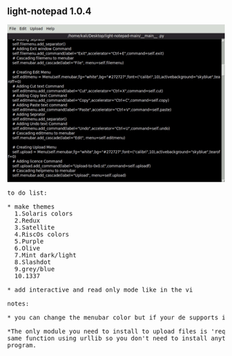 ## light-notepad 1.0.4

<img src="https://raw.githubusercontent.com/Aydeniztr/light-notepad/main/images/IMG_5635.jpg">

<pre>
to do list:

* make themes
  1.Solaris colors
  2.Redux
  3.Satellite
  4.RiscOs colors
  5.Purple
  6.Olive
  7.Mint dark/light
  8.Slashdot
  9.grey/blue
  10.1337

* add interactive and read only mode like in the vi

notes:

* you can change the menubar color but if your de supports it you need to try it

*The only module you need to install to upload files is 'requests' , I might make the
same function using urllib so you don't need to install anything more than this python
program.

</pre>

